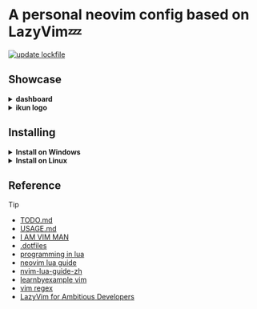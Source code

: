 # A personal neovim config based on LazyVim💤

[![update lockfile](https://github.com/konosubakonoakua/fei.nvim/actions/workflows/update_lock.yml/badge.svg)](https://github.com/konosubakonoakua/fei.nvim/actions/workflows/update_lock.yml)

## Showcase
<details>
<summary><b>dashboard</b></summary>

<img src="https://github.com/konosubakonoakua/.dotfiles/blob/main/screenshots/neovim.png" atl="dashboard" width="50%" >

</details>
<details>
<summary><b>ikun logo</b></summary>

<img src="https://github.com/konosubakonoakua/.dotfiles/blob/main/screenshots/ikun.png" alt="ikun" width="50%">

</details>

## Installing

<details>
<summary><b>Install on Windows</b></summary>

```bat
scoop install neovim @REM or just download from github releases, need to set sys path for nvim.exe

pip install pynvim pywin32 @REM pywin32 for windows platform

mkdir %userprofile%\AppData\Local\nvim
cd %userprofile%\AppData\Local\nvim
git clone https://github.com/konosubakonoakua/fei.nvim.git .
```
</details>

<details>
<summary><b>Install on Linux</b></summary>

```bash
pip install pynvim
cargo install tree-sitter-cli

if command -v curl >/dev/null 2>&1; then
    bash -c "$(curl -fsSL https://raw.githubusercontent.com/konosubakonoakua/fei.nvim/main/scripts/install.sh)"
else
    bash -c "$(wget -O- https://raw.githubusercontent.com/konosubakonoakua/fei.nvim/main/scripts/install.sh)"
fi
```
</details>

## Reference
> [!TIP]
> - [TODO.md](./docs/TODO.md)
> - [USAGE.md](./docs/USAGE.md)
> - [I AM VIM MAN](https://github.com/konosubakonoakua/vimer/blob/main/README.md)
> - [.dotfiles](https://github.com/konosubakonoakua/.dotfiles/blob/main/README.md)
> - [programming in lua](https://www.lua.org/manual/5.4/manual.html)
> - [neovim lua guide](https://neovim.io/doc/user/lua-guide.html)
> - [nvim-lua-guide-zh](https://github.com/glepnir/nvim-lua-guide-zh/blob/main/README.md)
> - [learnbyexample vim](https://learnbyexample.github.io/vim_reference/preface.html)
> - [vim regex](https://www.vimregex.com/)
> - [LazyVim for Ambitious Developers](https://lazyvim-ambitious-devs.phillips.codes)

